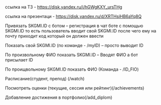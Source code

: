 ссылка на ТЗ - https://disk.yandex.ru/i/hGWgKXY_ursTHg

ссылка на презентаци - https://disk.yandex.ru/d/XRTHsiHB6aYq8Q

Привязать SKGMI.ID с ботом – регистрация в чат боте с помощью SKGMI.ID то есть пользователь вводит свой SKGMI.ID после чего ему на почту приходит код который он должен ввести

Показать свой SKGMI.ID (по команде - /myID) – просто выводит ID 

По произвольному ФИО показать SKGMI.ID – Вводят ФИО а бот присылает ID

По проищвольному SKGMI.ID показать ФИО (Команда - /ID_FIO)

Расписание(студент, препод) (/watch)

Посмотреть оценки (текущие, сессия или рейтинг)(/achievements)

Добавление достижения в портфолио(/add_diplom)
